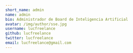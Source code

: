 ```yaml
---
short_name: admin
name: admin
bio: Administrador de Board de Inteligencia Artificial
avatar: /img/author/sse.jpg
username: lucfreelance
github: lucfreelance
twitter: lucfreelance
email: lucfreelance@gmail.com
---
```

